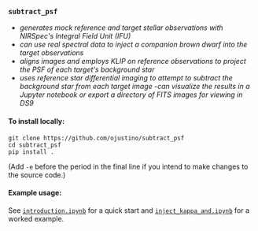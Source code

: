 ### `subtract_psf`
- *generates mock reference and target stellar observations with NIRSpec's Integral Field Unit (IFU)*
- *can use real spectral data to inject a companion brown dwarf into the target observations*
- *aligns images and employs KLIP on reference observations to project the PSF of each target's background star*
- *uses reference star differential imaging to attempt to subtract the background star from each target image*
-*can visualize the results in a Jupyter notebook or export a directory of FITS images for viewing in DS9*

#### To install locally:
```
git clone https://github.com/ojustino/subtract_psf
cd subtract_psf
pip install .
```
(Add `-e` before the period in the final line if you intend to make changes to the source code.)

#### Example usage:

See [`introduction.ipynb`](https://github.com/ojustino/subtract_psf/blob/master/notebooks/introduction.ipynb) for a quick start and [`inject_kappa_and.ipynb`](https://github.com/ojustino/subtract_psf/blob/master/notebooks/introduction.ipynb) for a worked example.
